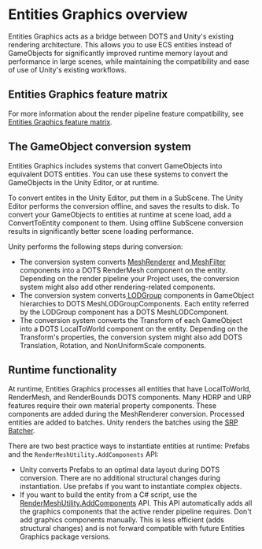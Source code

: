 # Entities Graphics overview

Entities Graphics acts as a bridge between DOTS and Unity's existing rendering architecture. This allows you to use ECS entities instead of GameObjects for significantly improved runtime memory layout and performance in large scenes, while maintaining the compatibility and ease of use of Unity's existing workflows.

## Entities Graphics feature matrix

For more information about the render pipeline feature compatibility, see [Entities Graphics feature matrix](entities-graphics-versions.md).

## The GameObject conversion system

Entities Graphics includes systems that convert GameObjects into equivalent DOTS entities. You can use these systems to convert the GameObjects in the Unity Editor, or at runtime. 

To convert entites in the Unity Editor, put them in a SubScene. The Unity Editor performs the conversion offline, and saves the results to disk. To convert your GameObjects to entities at runtime at scene load, add a ConvertToEntity component to them. Using offline SubScene conversion results in significantly better scene loading performance.

Unity performs the following steps during conversion:

- The conversion system converts [MeshRenderer](https://docs.unity3d.com/Manual/class-MeshRenderer.html) and[ MeshFilter](https://docs.unity3d.com/Manual/class-MeshFilter.html) components into a DOTS RenderMesh component on the entity. Depending on the render pipeline your Project uses, the conversion system might also add other rendering-related components.
- The conversion system converts[ LODGroup](https://docs.unity3d.com/Manual/class-LODGroup.html) components in GameObject hierarchies to DOTS MeshLODGroupComponents. Each entity referred by the LODGroup component has a DOTS MeshLODComponent.
- The conversion system converts the Transform of each GameObject into a DOTS LocalToWorld component on the entity. Depending on the Transform's properties, the conversion system might also add DOTS Translation, Rotation, and NonUniformScale components.

## Runtime functionality

At runtime, Entities Graphics processes all entities that have LocalToWorld, RenderMesh, and RenderBounds DOTS components. Many HDRP and URP features require their own material property components. These components are added during the MeshRenderer conversion. Processed entities are added to batches. Unity renders the batches using the [SRP Batcher](https://blogs.unity3d.com/2019/02/28/srp-batcher-speed-up-your-rendering/).

There are two best practice ways to instantiate entities at runtime: Prefabs and the `RenderMeshUtility.AddComponents` API:

* Unity converts Prefabs to an optimal data layout during DOTS conversion. There are no additional structural changes during instantiation. Use prefabs if you want to instantiate complex objects.
* If you want to build the entity from a C# script, use the [RenderMeshUtility.AddComponents](runtime-entity-creation.md) API. This API automatically adds all the graphics components that the active render pipeline requires. Don't add graphics components manually. This is less efficient (adds structural changes) and is not forward compatible with future Entities Graphics package versions.